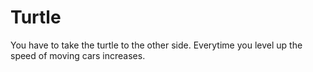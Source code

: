 # Turtle
You have to take the turtle to the other side. Everytime you level up the speed of moving cars increases.
